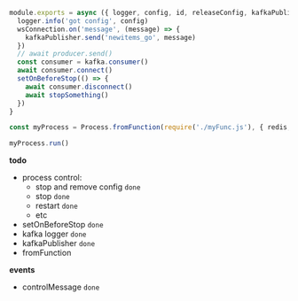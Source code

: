 ```js
module.exports = async ({ logger, config, id, releaseConfig, kafkaPublisher, setOnBeforeStop, kafka, producer }) => {
  logger.info('got config', config)
  wsConnection.on('message', (message) => {
    kafkaPublisher.send('newitems_go', message)
  })
  // await producer.send()
  const consumer = kafka.consumer()
  await consumer.connect()
  setOnBeforeStop(() => {
    await consumer.disconnect()
    await stopSomething()
  })
}

const myProcess = Process.fromFunction(require('./myFunc.js'), { redis, kafka, ... })

myProcess.run()
```

**todo**

- process control:
  - stop and remove config `done`
  - stop `done`
  - restart `done`
  - etc
- setOnBeforeStop `done`
- kafka logger `done`
- kafkaPublisher `done`
- fromFunction

**events**

- controlMessage `done`
